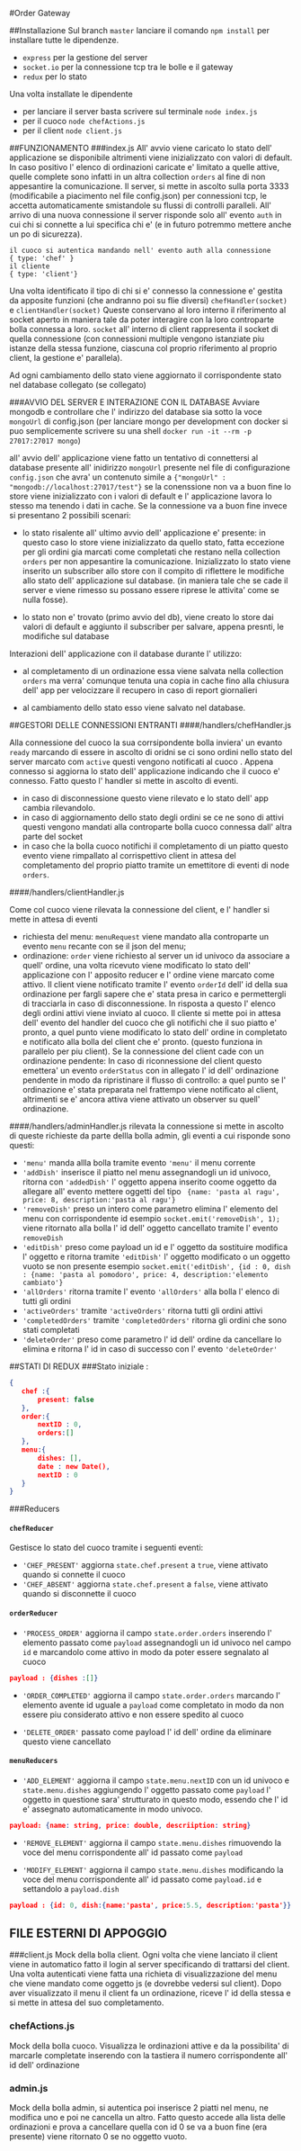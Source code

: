 #Order Gateway

##Installazione
Sul branch `master` lanciare il comando `npm install` per installare tutte le dipendenze.
* `express` per la gestione del server
 * `socket.io` per la connessione tcp tra le bolle e il gateway
 * `redux` per lo stato 
 
 Una volta installate le dipendente
  * per lanciare il server basta scrivere sul terminale `node index.js`
 * per il cuoco `node chefActions.js`
  * per il client `node client.js`
  
  ##FUNZIONAMENTO
  ###index.js
  All' avvio viene caricato lo stato dell' applicazione se disponibile altrimenti viene inizializzato con valori di default.
  In caso positivo l' elenco di ordinazioni caricate e' limitato a quelle attive, quelle complete sono infatti in un altra collection
  `orders` al fine di non appesantire la comunicazione.
  Il server, si mette in ascolto sulla porta 3333 (modificabile a piacimento nel file config.json) per connessioni tcp, le accetta automaticamente smistandole su
  flussi di controlli paralleli. All' arrivo di una nuova connessione il server risponde solo all' evento `auth` in cui
  chi si connette a lui specifica chi e' (e in futuro potremmo mettere anche un po di sicurezza).
  ```
  il cuoco si autentica mandando nell' evento auth alla connessione
  { type: 'chef' }
  il cliente 
  { type: 'client'}
  ```
  Una volta identificato il tipo di chi si e' connesso la connessione e' gestita da apposite funzioni (che andranno poi su
  flie diversi)
  `chefHandler(socket)` e `clientHandler(socket)`
  Queste conservano al loro interno il riferimento al socket aperto in maniera tale da poter interagire con la loro controparte
  bolla connessa a loro.
  `socket` all' interno di client rappresenta il socket di quella connessione (con connessioni multiple vengono istanziate piu istanze della 
  stessa funzione, ciascuna col proprio riferimento al proprio client, la gestione e' parallela).
  
  Ad ogni cambiamento dello stato viene aggiornato il corrispondente stato nel database collegato (se collegato) 
  
  ###AVVIO DEL SERVER E INTERAZIONE CON IL DATABASE
  Avviare mongodb e controllare che l' indirizzo del database sia sotto la voce `mongoUrl` di config.json 
  (per lanciare mongo per development con docker si puo semplicemente scrivere su una shell `docker run -it --rm -p 27017:27017 mongo`)
  
  all' avvio dell' applicazione viene fatto un tentativo di connettersi  al database presente all' inidirizzo `mongoUrl`
  presente nel file di configurazione `config.json` che avra' un contenuto simile a 
  `{"mongoUrl" : "mongodb://localhost:27017/test"}`
  se la conenssione non va a buon fine lo store viene inizializzato con i valori di default e l' applicazione lavora lo stesso  ma 
  tenendo i dati in cache.
  Se la connessione va a buon fine invece si presentano 2 possibili scenari:
  * lo stato risalente all' ultimo avvio dell' applicazione e' presente: in questo caso lo store viene inizializzato da quello stato,
  fatta eccezione per gli ordini gia marcati come completati che restano nella collection `orders` per non appesantire la comunicazione.
  Inizializzato lo stato viene inserito un subscriber allo store con il compito di riflettere le modifiche allo stato dell' applicazione sul database.
  (in maniera tale che se cade il server e viene rimesso su possano essere riprese le attivita' come se nulla fosse).
  
  * lo stato non e' trovato (primo avvio del db), viene creato lo store dai valori di default e aggiunto il subscriber per 
  salvare, appena presnti, le modifiche sul database
  
  Interazioni dell' applicazione con il database durante l' utilizzo: 
  * al completamento di un ordinazione essa viene salvata nella collection `orders` ma verra' comunque tenuta una copia in cache fino alla
  chiusura dell' app per velocizzare il recupero in caso di report giornalieri
  
  * al cambiamento dello stato esso viene salvato nel database.
                                                                                    
  
  ##GESTORI DELLE CONNESSIONI ENTRANTI
  ####/handlers/chefHandler.js
  
  Alla connessione del cuoco la sua corrsipondente bolla inviera' un evanto `ready` marcando di essere in ascolto di oridni se ci sono ordini nello stato del server marcato com `active` questi vengono notificati al cuoco
 . Appena connesso si aggiorna lo stato dell' applicazione indicando che il cuoco e' connesso.
 Fatto questo l' handler si mette in ascolto di eventi.
 * in caso di disconnessione questo viene rilevato e lo stato dell' app cambia rilevandolo.
 * in caso di aggiornamento dello stato degli ordini se ce ne sono di attivi questi vengono mandati alla controparte bolla cuoco 
 connessa dall' altra parte del socket
 * in caso che la bolla cuoco notifichi il completamento di un piatto questo evento viene rimpallato al corrispettivo client
 in attesa del completamento del proprio piatto tramite un emettitore di eventi di node `orders`.
 
 ####/handlers/clientHandler.js
 
 Come col cuoco viene rilevata la connessione del client, e l' handler si mette in attesa di eventi 
 * richiesta del menu: `menuRequest` viene mandato alla controparte un evento `menu` recante con se il json del menu;
 * ordinazione: `order` viene richiesto al server un id univoco da associare a quell' ordine, una volta ricevuto viene
 modificato lo stato dell' applicazione con l' apposito reducer e l' ordine viene marcato come attivo. 
 Il client viene notificato tramite l' evento `orderId` dell' id della sua ordinazione per fargli sapere che e' stata presa in carico
 e permettergli di tracciarla in caso di disconnessione.
 In risposta a questo l' elenco degli ordini attivi viene inviato al cuoco. Il cliente si mette poi in attesa dell'
 evento del handler del cuoco che gli notifichi che il suo piatto e' pronto, a quel punto viene modificato lo stato dell' ordine in completato 
 e notificato alla bolla del client che e' pronto. (questo funziona in parallelo per piu client).
 Se la connessione del client cade con un ordinazione pendente:
 In caso di riconnessione del client questo emettera' un evento `orderStatus` con in allegato l' id dell' ordinazione pendente in modo da ripristinare
 il flusso di controllo: a quel punto se l' ordinazione
 e' stata preparata nel frattempo viene notificato al client, altrimenti se e' ancora attiva viene attivato un observer su quell' ordinazione.
 
 ####/handlers/adminHandler.js
 rilevata la connessione si mette in ascolto di queste richieste da parte dellla bolla admin, gli eventi a cui risponde sono questi:
 * `'menu'` manda allla bolla tramite evento `'menu'` il menu corrente
 * `'addDish'` inserisce il piatto nel menu assegnandogli un id univoco, ritorna con `'addedDish'` l' oggetto appena inserito
 coome oggetto da allegare all' evento mettere oggetti del tipo ` {name: 'pasta al ragu', price: 8, description:'pasta al ragu'}`
 * `'removeDish'` preso un intero come parametro elimina l' elemento del menu con corrispondente id esempio `socket.emit('removeDish', 1);`
 viene ritornato alla bolla l' id dell' oggetto cancellato tramite l' evento `removeDish`
 * `'editDish'` preso come payload un id e l' oggetto da sostituire modifica l' oggetto e ritorna tramite `'editDish'` l' oggetto modificato o un oggetto 
 vuoto se non presente esempio `socket.emit('editDish', {id : 0, dish : {name: 'pasta al pomodoro', price: 4, description:'elemento cambiato'}`
 * `'allOrders'` ritorna tramite l' evento `'allOrders'` alla bolla l' elenco di tutti gli ordini
 * `'activeOrders'` tramite `'activeOrders'` ritorna tutti gli ordini attivi
 * `'completedOrders'` tramite `'completedOrders'` ritorna gli ordini che sono stati completati
 * `'deleteOrder'` preso come parametro l' id dell' ordine da cancellare lo elimina e ritorna l' id in caso di successo con l' evento `'deleteOrder'`
 
 ##STATI DI REDUX
 ###Stato iniziale : 
 ```json
 {
    chef :{
        present: false
    },
    order:{
        nextID : 0,
        orders:[]
    },
    menu:{
        dishes: [],
        date : new Date(),
        nextID : 0
    }
 }

```
###Reducers
#### `chefReducer`
Gestisce lo stato del cuoco tramite i seguenti eventi:
* `'CHEF_PRESENT'` aggiorna `state.chef.present` a `true`, viene attivato quando si connette il cuoco
* `'CHEF_ABSENT'` aggiorna `state.chef.present` a `false`, viene attivato quando si disconnette il cuoco

#### `orderReducer`
* `'PROCESS_ORDER'` aggiorna il campo `state.order.orders` inserendo l' elemento passato come `payload` 
assegnandogli un id univoco nel campo `id` e marcandolo come attivo in modo da poter essere segnalato al cuoco
```json
payload : {dishes :[]}
```
* `'ORDER_COMPLETED'` aggiorna il campo `state.order.orders` marcando l' elemento avente id uguale a `payload` come completato in modo da
non essere piu considerato attivo e non essere spedito al cuoco

* `'DELETE_ORDER'` passato come payload l' id dell' ordine da eliminare questo viene cancellato

#### `menuReducers`
* `'ADD_ELEMENT'` aggiorna il campo `state.menu.nextID` con un id univoco e `state.menu.dishes` aggiungendo l' oggetto passato come `payload`
l' oggetto in questione sara' strutturato in questo modo, essendo che l' id e' assegnato automaticamente in modo univoco.
```json
payload: {name: string, price: double, descriiption: string}
```
 * `'REMOVE_ELEMENT'` aggiorna il campo `state.menu.dishes` rimuovendo la voce del menu corrispondente all' id passato come `payload`
 
 * `'MODIFY_ELEMENT'` aggiorna il campo `state.menu.dishes` modificando la voce del menu corrispondente all' id passato come `payload.id`
 e settandolo a `payload.dish`
 ```json
payload : {id: 0, dish:{name:'pasta', price:5.5, description:'pasta'}}
```
 
 ## FILE ESTERNI DI APPOGGIO
  ###client.js
  Mock della bolla client.
  Ogni volta che viene lanciato il client viene in automatico fatto il login al server specificando di trattarsi 
  del client. Una volta autenticati viene fatta una richieta di visualizzazione del menu che viene mandato come oggetto js
  (e dovrebbe vedersi sul client).
  Dopo aver visualizzato il menu il client fa un ordinazione,
   riceve l' id  della stessa e si mette in attesa del suo completamento.
  
  ### chefActions.js
  Mock della bolla cuoco. Visualizza le ordinazioni attive e da la possibilita' di marcarle completate inserendo 
  con la tastiera il numero corrispondente all' id dell' ordinazione
  
  ### admin.js
  Mock della bolla admin, si autentica poi inserisce 2 piatti nel menu, ne modifica uno e poi ne cancella un altro.
  Fatto questo accede alla lista delle ordinazioni e prova a cancellare quella con id 0 se va a buon fine (era presente) viene ritornato 0 se no oggetto vuoto.